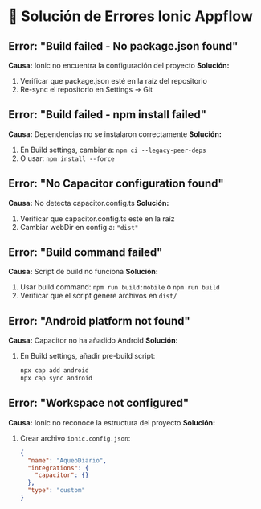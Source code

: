 # 🔧 Solución de Errores Ionic Appflow

## Error: "Build failed - No package.json found"
**Causa:** Ionic no encuentra la configuración del proyecto
**Solución:**
1. Verificar que package.json esté en la raíz del repositorio
2. Re-sync el repositorio en Settings → Git

## Error: "Build failed - npm install failed"
**Causa:** Dependencias no se instalaron correctamente
**Solución:**
1. En Build settings, cambiar a: `npm ci --legacy-peer-deps`
2. O usar: `npm install --force`

## Error: "No Capacitor configuration found"
**Causa:** No detecta capacitor.config.ts
**Solución:**
1. Verificar que capacitor.config.ts esté en la raíz
2. Cambiar webDir en config a: `"dist"`

## Error: "Build command failed"
**Causa:** Script de build no funciona
**Solución:**
1. Usar build command: `npm run build:mobile` o `npm run build`
2. Verificar que el script genere archivos en `dist/`

## Error: "Android platform not found"
**Causa:** Capacitor no ha añadido Android
**Solución:**
1. En Build settings, añadir pre-build script:
   ```bash
   npx cap add android
   npx cap sync android
   ```

## Error: "Workspace not configured"
**Causa:** Ionic no reconoce la estructura del proyecto
**Solución:**
1. Crear archivo `ionic.config.json`:
   ```json
   {
     "name": "AqueoDiario",
     "integrations": {
       "capacitor": {}
     },
     "type": "custom"
   }
   ```